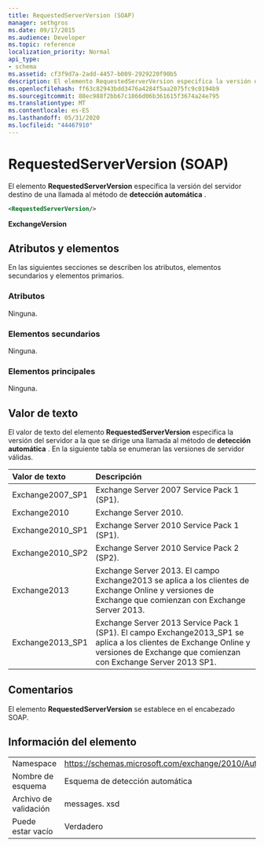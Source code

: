 ```yaml
---
title: RequestedServerVersion (SOAP)
manager: sethgros
ms.date: 09/17/2015
ms.audience: Developer
ms.topic: reference
localization_priority: Normal
api_type:
- schema
ms.assetid: cf3f9d7a-2add-4457-b009-2929220f90b5
description: El elemento RequestedServerVersion especifica la versión del servidor destino de una llamada al método de detección automática.
ms.openlocfilehash: ff63c82943bdd3476a4284f5aa2075fc9c0194b9
ms.sourcegitcommit: 88ec988f2bb67c1866d06b361615f3674a24e795
ms.translationtype: MT
ms.contentlocale: es-ES
ms.lasthandoff: 05/31/2020
ms.locfileid: "44467910"
---
```

# <a name="requestedserverversion-soap"></a>RequestedServerVersion (SOAP)

El elemento **RequestedServerVersion** especifica la versión del servidor destino de una llamada al método de **detección automática** . 
  
```XML
<RequestedServerVersion/>
```

 **ExchangeVersion**
## <a name="attributes-and-elements"></a>Atributos y elementos

En las siguientes secciones se describen los atributos, elementos secundarios y elementos primarios.
  
### <a name="attributes"></a>Atributos

Ninguna.
  
### <a name="child-elements"></a>Elementos secundarios

Ninguna.
  
### <a name="parent-elements"></a>Elementos principales

Ninguna.
  
## <a name="text-value"></a>Valor de texto

El valor de texto del elemento **RequestedServerVersion** especifica la versión del servidor a la que se dirige una llamada al método de **detección automática** . En la siguiente tabla se enumeran las versiones de servidor válidas. 
  
|**Valor de texto**|**Descripción**|
|:-----|:-----|
|Exchange2007_SP1  <br/> |Exchange Server 2007 Service Pack 1 (SP1).  <br/> |
|Exchange2010  <br/> |Exchange Server 2010.  <br/> |
|Exchange2010_SP1  <br/> |Exchange Server 2010 Service Pack 1 (SP1).  <br/> |
|Exchange2010_SP2  <br/> |Exchange Server 2010 Service Pack 2 (SP2).  <br/> |
|Exchange2013  <br/> |Exchange Server 2013. El campo Exchange2013 se aplica a los clientes de Exchange Online y versiones de Exchange que comienzan con Exchange Server 2013.  <br/> |
|Exchange2013_SP1  <br/> |Exchange Server 2013 Service Pack 1 (SP1). El campo Exchange2013_SP1 se aplica a los clientes de Exchange Online y versiones de Exchange que comienzan con Exchange Server 2013 SP1.  <br/> |
   
## <a name="remarks"></a>Comentarios

El elemento **RequestedServerVersion** se establece en el encabezado SOAP. 
  
## <a name="element-information"></a>Información del elemento

|||
|:-----|:-----|
|Namespace  <br/> |https://schemas.microsoft.com/exchange/2010/Autodiscover  <br/> |
|Nombre de esquema  <br/> |Esquema de detección automática  <br/> |
|Archivo de validación  <br/> |messages. xsd  <br/> |
|Puede estar vacío  <br/> |Verdadero  <br/> |
   

